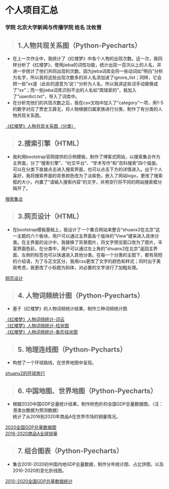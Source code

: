 # 个人项目汇总  
### 学院 北京大学新闻与传播学院 姓名 沈攸晋  
  
> ## 1.人物共现关系图（Python-Pyecharts）  
  
* 在上一次作业中，我统计了《红楼梦》中各个人物的出现次数。这一次，我同样分析了《红楼梦》，使用jieba的词性功能，统计出现一百次以上的人名，并进一步统计了他们共同出现的次数。因为jieba词库会将一些动词如“明白”分析为名字，所以我将这些出现次数多的非人名添加进了ignore_list；同样，它会把一些“xx道（此处的道意为‘说’）”分析为人名，所以我讲这些词手动替换成了“xx”；而一些jieba词库识别不出的人名如“周瑞家的”，我加入了“userdict.txt”，导入了词库中。  
* 在分析完他们的共现次数之后，我在csv文档中加入了“category”一项，用1-5的数字对应了贾史王薛无，将人物根据归属家族进行分类，制作了有分类的人物共现关系图。  
  
[《红楼梦》人物共现关系图（分类）](https://shuanx2.github.io/cate_honglou.html)  
  
> ## 2.搜索引擎（HTML）  
  
* 我利用bootstrap官网提供的示例模板，制作了博客式网站，以搜索集合作为主界面，分了“搜索引擎”、“社交平台”、“学术写作”和“百科搜索”四个版面，可以在分类下直接点击进入搜索界面，也可以点击下方的详情进入。出于个人喜好，我将搜索界面的背景颜色改为了淡紫色，嵌入了网站logo，更改了搜索框的大小，内置了“请输入搜索内容”的文字，并用空行将不同的网站搜索框分隔开了。  
  
[搜索集合](https://shuanx2.github.io/search.html)  
> ## 3.网页设计（HTML）  
  
* 在bootstrap模板基础上，我设计了一个集合网站来整合“shuanx2在北京”这一主题的六个板块，用户可以通过主界面各个版块的“View”键来进入具体分类。在主界面的设计中，我替换了背景图片，将文字预览窗口改为了图片，丰富界面色彩。在分类中，用户可以通过左上角的“shuanx2在北京”返回主界面，左侧的标签也可以快速进入其他分类。在每一个分类的主图下，都有简短的介绍语，为了与正文区分，我用css更改了文字的颜色和样式；同时出于美观考虑，我更改了小标题为斜体，对必要的文字进行了加粗处理。  
  
[网页设计](https://shuanx2.github.io/design.html)   
> ## 4. 人物词频统计图（Python-Pyecharts）
* 基于《红楼梦》的人物词频统计结果，制作三种词频统计图  
  
[《红楼梦》人物词频统计-词云](https://shuanx2.github.io/name_count_wordcloud.html)  
[《红楼梦》人物词频统计-柱状图](https://shuanx2.github.io/name_count_bar.html)  
[《红楼梦》人物词频统计-象形柱状图](https://shuanx2.github.io/name_count_pictorialbar.html)  
> ## 5. 地理连线图（Python-Pycharts）
* 构想了一个环球路线，在世界地图中呈现。  
  
[shuanx2的环球旅行](https://shuanx2.github.io/worldtravel.html)  
> ## 6. 中国地图、世界地图（Python-Pyecharts）
* 根据2020中国GDP总量统计结果，制作附色阶的全国GDP总量数据图。（注：港澳台数据为预测数据）  
统计了从2016到2020年商品A在世界市场的销量情况。  
  
[2020全国GDP总量数据图](https://shuanx2.github.io/GDP2020.html)  
[2016-2020商品A全球销量](https://shuanx2.github.io/mapworld.html)  
> ## 7. 组合图表（Python-Pyecharts）
* 集合2010-2020的中国内地GDP总量数据，制作分年统计图、占比饼图，以及2010-2020的变化折线图。  
  
[2010-2020全国GDP总量数据统计](https://shuanx2.github.io/china_gdp_from_2010_to_2020.html)  
